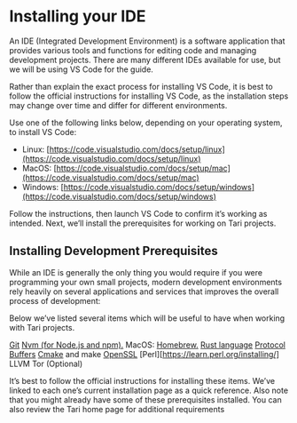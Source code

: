 # Installing your IDE
An IDE (Integrated Development Environment) is a software application that provides various tools and functions for editing code and managing development projects. There are many different IDEs available for use, but we will be using VS Code for the guide.

Rather than explain the exact process for installing VS Code, it is best to follow the official instructions for installing VS Code, as the installation steps may change over time and differ for different environments.

Use one of the following links below, depending on your operating system, to install VS Code: 
* Linux: [https://code.visualstudio.com/docs/setup/linux](https://code.visualstudio.com/docs/setup/linux)
* MacOS: [https://code.visualstudio.com/docs/setup/mac](https://code.visualstudio.com/docs/setup/mac)
* Windows: [https://code.visualstudio.com/docs/setup/windows](https://code.visualstudio.com/docs/setup/windows)

Follow the instructions, then launch VS Code to confirm it’s working as intended. Next, we’ll install the prerequisites for working on Tari projects.

## Installing Development Prerequisites
While an IDE is generally the only thing you would require if you were programming your own small projects, modern development environments rely heavily on several applications and services that improves the overall process of development:

Below we’ve listed several items which will be useful to have when working with Tari projects.

[Git](https://git-scm.com/book/en/v2/Getting-Started-Installing-Git)
[Nvm (for Node.js and npm).](https://github.com/nvm-sh/nvm)
MacOS: [Homebrew.](https://brew.sh/)
[Rust language](https://www.rust-lang.org/tools/install)
[Protocol Buffers](https://grpc.io/docs/protoc-installation/)
[Cmake](https://cmake.org/download/) and make
[OpenSSL](https://docs.openssl.org/3.2/man7/ossl-guide-introduction/#getting-and-installing-openssl)
[Perl][https://learn.perl.org/installing/]
LLVM
Tor (Optional)

It’s best to follow the official instructions for installing these items. We’ve linked to each one’s current installation page as a quick reference. Also note that you might already have some of these prerequisites installed. You can also review the Tari home page for additional requirements